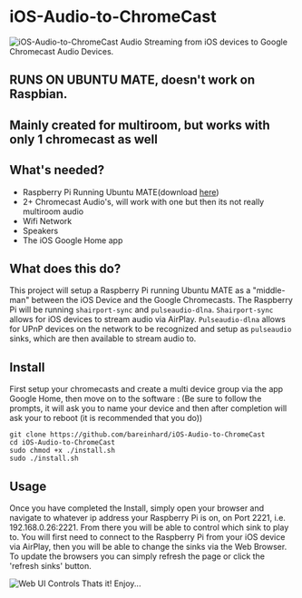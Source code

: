 # iOS-Audio-to-ChromeCast
![iOS-Audio-to-ChromeCast](https://github.com/BaReinhard/iOS-Audio-to-ChromeCast/blob/master/iOStoChromecast-600.png?raw=true)
Audio Streaming from iOS devices to Google Chromecast Audio Devices.
## RUNS ON UBUNTU MATE, doesn't work on Raspbian.
## Mainly created for multiroom, but works with only 1 chromecast as well

## What's needed?
* Raspberry Pi Running Ubuntu MATE(download [here](https://ubuntu-mate.org/download/))
* 2+ Chromecast Audio's, will work with one but then its not really multiroom audio
* Wifi Network
* Speakers
* The iOS Google Home app

## What does this do?
This project will setup a Raspberry Pi running Ubuntu MATE as a "middle-man" between the iOS Device and the Google Chromecasts. The Raspberry Pi will be running `shairport-sync` and `pulseaudio-dlna`. `Shairport-sync` allows for iOS devices to stream audio via AirPlay. `Pulseaudio-dlna` allows for UPnP devices on the network to be recognized and setup as `pulseaudio` sinks, which are then available to stream audio to.

## Install

First setup your chromecasts and create a multi device group via the app Google Home, then move on to the software : (Be sure to follow the prompts, it will ask you to name your device and then after completion will ask your to reboot (it is recommended that you do))

```
git clone https://github.com/bareinhard/iOS-Audio-to-ChromeCast
cd iOS-Audio-to-ChromeCast
sudo chmod +x ./install.sh
sudo ./install.sh
```

## Usage

Once you have completed the Install, simply open your browser and navigate to whatever ip address your Raspberry Pi is on, on Port 2221, i.e. 192.168.0.26:2221. From there you will be able to control which sink to play to. You will first need to connect to the Raspberry Pi from your iOS device via AirPlay, then you will be able to change the sinks via the Web Browser. To update the browsers you can simply refresh the page or click the 'refresh sinks' button.


![Web UI Controls](https://raw.githubusercontent.com/BaReinhard/iOS-Audio-to-ChromeCast/master/node/public/app/img/multiroomaudio.png)
Thats it! Enjoy...
